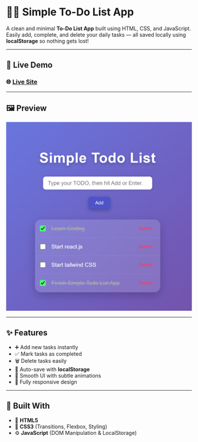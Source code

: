 # 📝✅ Simple To-Do List App

A clean and minimal **To-Do List App** built using HTML, CSS, and JavaScript. Easily add, complete, and delete your daily tasks — all saved locally using **localStorage** so nothing gets lost!

---

## 🚀 Live Demo

### 🌐 [**Live Site**](https://sulimanxo1.github.io/Simple-Todo-List-App/)

---

## 🖼️ Preview

![To-Do List App Preview](/image/preview.png)

---

## ✨ Features

- ➕ Add new tasks instantly
- ✅ Mark tasks as completed
- 🗑️ Delete tasks easily
- 💾 Auto-save with **localStorage**
- 🎨 Smooth UI with subtle animations
- 📱 Fully responsive design

---

## 🧩 Built With

- 🧱 **HTML5**
- 🎨 **CSS3** (Transitions, Flexbox, Styling)
- ⚙️ **JavaScript** (DOM Manipulation & LocalStorage)
